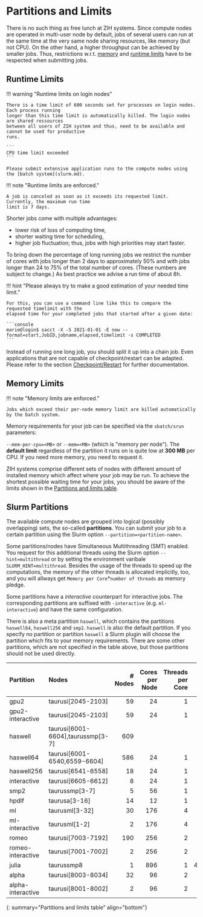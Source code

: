 # Partitions and Limits

There is no such thing as free lunch at ZIH systems. Since compute nodes are operated in multi-user
node by default, jobs of several users can run at the same time at the very same node sharing
resources, like memory (but not CPU). On the other hand, a higher throughput can be achieved by
smaller jobs. Thus, restrictions w.r.t. [memory](#memory-limits) and
[runtime limits](#runtime-limits) have to be respected when submitting jobs.

## Runtime Limits

!!! warning "Runtime limits on login nodes"

    There is a time limit of 600 seconds set for processes on login nodes. Each process running
    longer than this time limit is automatically killed. The login nodes are shared ressources
    between all users of ZIH system and thus, need to be available and cannot be used for productive
    runs.

    ```
    CPU time limit exceeded
    ```

    Please submit extensive application runs to the compute nodes using the [batch system](slurm.md).

!!! note "Runtime limits are enforced."

    A job is canceled as soon as it exceeds its requested limit. Currently, the maximum run time
    limit is 7 days.

Shorter jobs come with multiple advantages:

- lower risk of loss of computing time,
- shorter waiting time for scheduling,
- higher job fluctuation; thus, jobs with high priorities may start faster.

To bring down the percentage of long running jobs we restrict the number of cores with jobs longer
than 2 days to approximately 50% and with jobs longer than 24 to 75% of the total number of cores.
(These numbers are subject to change.) As best practice we advise a run time of about 8h.

!!! hint "Please always try to make a good estimation of your needed time limit."

    For this, you can use a command line like this to compare the requested timelimit with the
    elapsed time for your completed jobs that started after a given date:

    ```console
    marie@login$ sacct -X -S 2021-01-01 -E now --format=start,JobID,jobname,elapsed,timelimit -s COMPLETED
    ```

Instead of running one long job, you should split it up into a chain job. Even applications that are
not capable of checkpoint/restart can be adapted. Please refer to the section
[Checkpoint/Restart](../jobs_and_resources/checkpoint_restart.md) for further documentation.

## Memory Limits

!!! note "Memory limits are enforced."

    Jobs which exceed their per-node memory limit are killed automatically by the batch system.

Memory requirements for your job can be specified via the `sbatch/srun` parameters:

`--mem-per-cpu=<MB>` or `--mem=<MB>` (which is "memory per node"). The **default limit** regardless
of the partition it runs on is quite low at **300 MB** per CPU. If you need more memory, you need
to request it.

ZIH systems comprise different sets of nodes with different amount of installed memory which affect
where your job may be run. To achieve the shortest possible waiting time for your jobs, you should
be aware of the limits shown in the
[Partitions and limits table](../jobs_and_resources/partitions_and_limits.md#slurm-partitions).

## Slurm Partitions

The available compute nodes are grouped into logical (possibly overlapping) sets, the so-called
**partitions**. You can submit your job to a certain partition using the Slurm option
`--partition=<partition-name>`.

Some partitions/nodes have Simultaneous Multithreading (SMT) enabled. You request for this
additional threads using the Slurm option `--hint=multithread` or by setting the environment
varibale `SLURM_HINT=multithread`. Besides the usage of the threads to speed up the computations,
the memory of the other threads is allocated implicitly, too, and you will allways get
`Memory per Core`*`number of threads` as memory pledge.

Some partitions have a *interactive* counterpart for interactive jobs. The corresponding partitions
are suffixed with `-interactive` (e.g. `ml-interactive`) and have the same configuration.

There is also a meta partition `haswell`, which contains the partitions `haswell64`,
`haswell256` and `smp2`. `haswell` is also the default partition. If you specify no partition or
partition `haswell` a Slurm plugin will choose the partition which fits to your memory requirements.
There are some other partitions, which are not specified in the table above, but those partitions
should not be used directly.

<!-- partitions_and_limits_table -->
| Partition | Nodes | # Nodes | Cores per Node | Threads per Core | Memory per Node [in MB] | Memory per Core [in MB] | GPUs per Node
|:--------|:------|--------:|---------------:|------------:|------------:|--------------:|--------------:|
| gpu2 | taurusi[2045-2103] | 59 | 24 | 1 | 62,000 | 2,583 | 4 |
| gpu2-interactive | taurusi[2045-2103] | 59 | 24 | 1 | 62,000 | 2,583 | 4 |
| haswell | taurusi[6001-6604],taurussmp[3-7] | 609 |   |   |   |   |   |
| haswell64 | taurusi[6001-6540,6559-6604] | 586 | 24 | 1 | 61,000 | 2,541 |    |
| haswell256 | taurusi[6541-6558] | 18 | 24 | 1 | 254,000 | 10,583 |    |
| interactive | taurusi[6605-6612] | 8 | 24 | 1 | 61,000 | 2,541 |    |
| smp2 | taurussmp[3-7] | 5 | 56 | 1 | 2,044,000 | 36,500 |    |
| hpdlf | taurusa[3-16] | 14 | 12 | 1 | 95,000 | 7,916 | 3 |
| ml | taurusml[3-32] | 30 | 176 | 4 | 254,000 | 1,443 | 6 |
| ml-interactive | taurusml[1-2] | 2 | 176 | 4 | 254,000 | 1,443 | 6 |
| romeo | taurusi[7003-7192] | 190 | 256 | 2 | 505,000 | 1,972 |    |
| romeo-interactive | taurusi[7001-7002] | 2 | 256 | 2 | 505,000 | 1,972 |    |
| julia | taurussmp8 | 1 | 896 | 1 | 48,390,000 | 54,006 |    |
| alpha | taurusi[8003-8034] | 32 | 96 | 2 | 990,000 | 10,312 | 8 |
| alpha-interactive | taurusi[8001-8002] | 2 | 96 | 2 | 990,000 | 10,312 | 8 |
{: summary="Partitions and limits table" align="bottom"}

